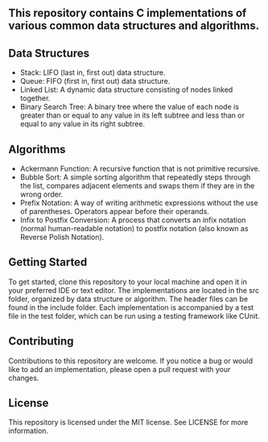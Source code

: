 ## This repository contains C implementations of various common data structures and algorithms.

## Data Structures
- Stack: LIFO (last in, first out) data structure.
- Queue: FIFO (first in, first out) data structure.
- Linked List: A dynamic data structure consisting of nodes linked together.
- Binary Search Tree: A binary tree where the value of each node is greater than or equal to any value in its left subtree and less than or equal to any value in its right subtree.

## Algorithms
- Ackermann Function: A recursive function that is not primitive recursive.
- Bubble Sort: A simple sorting algorithm that repeatedly steps through the list, compares adjacent elements and swaps them if they are in the wrong order.
- Prefix Notation: A way of writing arithmetic expressions without the use of parentheses. Operators appear before their operands.
- Infix to Postfix Conversion: A process that converts an infix notation (normal human-readable notation) to postfix notation (also known as Reverse Polish Notation).

## Getting Started
To get started, clone this repository to your local machine and open it in your preferred IDE or text editor. The implementations are located in the src folder, organized by data structure or algorithm. The header files can be found in the include folder. Each implementation is accompanied by a test file in the test folder, which can be run using a testing framework like CUnit.

## Contributing
Contributions to this repository are welcome. If you notice a bug or would like to add an implementation, please open a pull request with your changes.

## License
This repository is licensed under the MIT license. See LICENSE for more information.
